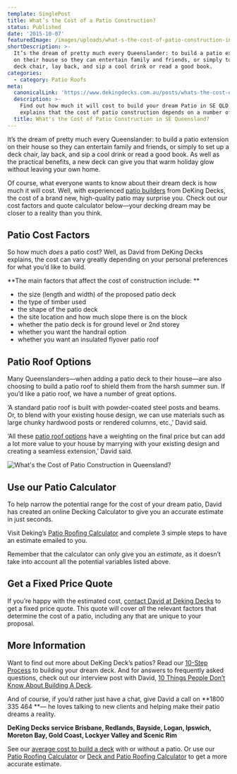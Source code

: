 ```yaml
---
template: SinglePost
title: What’s the Cost of a Patio Construction?
status: Published
date: '2015-10-07'
featuredImage: /images/uploads/what-s-the-cost-of-patio-construction-in-queensland.jpg
shortDescription: >-
  It’s the dream of pretty much every Queenslander: to build a patio extension
  on their house so they can entertain family and friends, or simply to set up a
  deck chair, lay back, and sip a cool drink or read a good book.
categories:
  - category: Patio Roofs
meta:
  canonicalLink: 'https://www.dekingdecks.com.au/posts/whats-the-cost-of-a-patio-construction/'
  description: >-
    Find out how much it will cost to build your dream Patio in SE QLD. David
    explains that the cost of patio construction depends on a number of factors.
  title: What's the Cost of Patio Construction in SE Queensland?
---
```

It’s the dream of pretty much every Queenslander: to build a patio extension on their house so they can entertain family and friends, or simply to set up a deck chair, lay back, and sip a cool drink or read a good book. As well as the practical benefits, a new deck can give you that warm holiday glow without leaving your own home.

Of course, what everyone wants to know about their dream deck is how much it will cost. Well, with experienced [patio builders](https://www.dekingdecks.com.au/services/) from DeKing Decks, the cost of a brand new, high-quality patio may surprise you. Check out our cost factors and quote calculator below—your decking dream may be closer to a reality than you think.

## Patio Cost Factors

So how much _does_ a patio cost? Well, as David from DeKing Decks explains, the cost can vary greatly depending on your personal preferences for what you’d like to build.

**The main factors that affect the cost of construction include:
**

* the size (length and width) of the proposed patio deck
* the type of timber used
* the shape of the patio deck
* the site location and how much slope there is on the block
* whether the patio deck is for ground level or 2nd storey
* whether you want the handrail option
* whether you want an insulated flyover patio roof

## Patio Roof Options

Many Queenslanders—when adding a patio deck to their house—are also choosing to build a patio roof to shield them from the harsh summer sun. If you’d like a patio roof, we have a number of great options.

‘A standard patio roof is built with powder-coated steel posts and beams. Or, to blend with your existing house design, we can use materials such as large chunky hardwood posts or rendered columns, etc.,’ David said.

‘All these [patio roof options](https://www.dekingdecks.com.au/services/patio-roofs/) have a weighting on the final price but can add a lot more value to your house by marrying with your existing design and creating a seamless extension,’ David said.

![What's the Cost of Patio Construction in Queensland?](/images/uploads/what-s-the-cost-of-patio-construction-in-queensland.jpg)

## Use our Patio Calculator

To help narrow the potential range for the cost of your dream patio, David has created an online Decking Calculator to give you an accurate estimate in just seconds.

Visit Deking’s [Patio Roofing Calculator](https://www.dekingdecks.com.au/quote-calculator/) and complete 3 simple steps to have an estimate emailed to you.

Remember that the calculator can only give you an _estimate_, as it doesn’t take into account all the potential variables listed above.

## Get a Fixed Price Quote

If you’re happy with the estimated cost, [contact David at Deking Decks](https://www.dekingdecks.com.au/contact/) to get a fixed price quote. This quote will cover _all_ the relevant factors that determine the cost of a patio, including any that are unique to your proposal.

## More Information

Want to find out more about DeKing Deck’s patios? Read our [10-Step Process](https://www.dekingdecks.com.au/about/process/) to building your dream deck. And for answers to frequently asked questions, check out our interview post with David, [10 Things People Don’t Know About Building A Deck](https://www.dekingdecks.com.au/posts/10-things-people-dont-know-about-building-a-deck/).

And of course, if you’d rather just have a chat, give David a call on **1800 335 464 **— he loves talking to new clients and helping make their patio dreams a reality.

**DeKing Decks service Brisbane, Redlands, Bayside, Logan, Ipswich, Moreton Bay, Gold Coast, Lockyer Valley and Scenic Rim**

See our [average cost to build a deck](https://www.dekingdecks.com.au/posts/patio-installation-cost-timber-patio-and-roofing/) with or without a patio. Or use our [Patio Roofing Calculator](https://www.dekingdecks.com.au/quote-calculator/) or [Deck and Patio Roofing Calculator](https://www.dekingdecks.com.au/quote-calculator/) to get a more accurate estimate.
